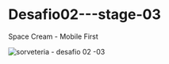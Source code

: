 # Desafio02---stage-03
Space Cream - Mobile First 


![sorveteria - desafio 02 -03](https://user-images.githubusercontent.com/102126245/172025883-bd7a5202-f607-47a5-b470-7a8a1db9a703.gif)
